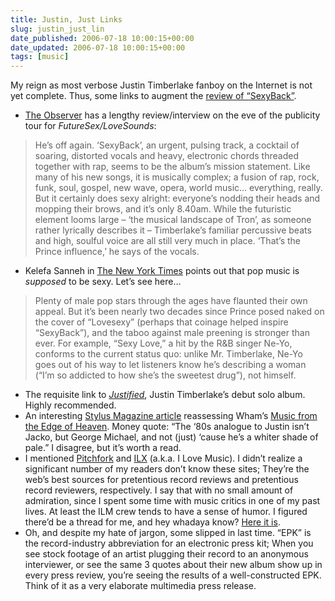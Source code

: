 ```yaml
---
title: Justin, Just Links
slug: justin_just_lin
date_published: 2006-07-18 10:00:15+00:00
date_updated: 2006-07-18 10:00:15+00:00
tags: [music]
---
```

My reign as most verbose Justin Timberlake fanboy on the Internet is not yet complete. Thus, some links to augment the [review of “SexyBack”](/2006/07/17/justin_timberla).

- [The Observer](http://observer.guardian.co.uk/omm/story/0,,1818048,00.html) has a lengthy review/interview on the eve of the publicity tour for *FutureSex/LoveSounds*:

> He’s off again. ‘SexyBack’, an urgent, pulsing track, a cocktail of soaring, distorted vocals and heavy, electronic chords threaded together with rap, seems to be the album’s mission statement. Like many of his new songs, it is musically complex; a fusion of rap, rock, funk, soul, gospel, new wave, opera, world music… everything, really. But it certainly does sexy alright: everyone’s nodding their heads and mopping their brows, and it’s only 8.40am. While the futuristic element looms large – ‘the musical landscape of Tron’, as someone rather lyrically describes it – Timberlake’s familiar percussive beats and high, soulful voice are all still very much in place. ‘That’s the Prince influence,’ he says of the vocals.

- Kelefa Sanneh in [The New York Times](http://www.nytimes.com/2006/07/13/arts/music/13sann.html?_r=1&amp;oref=slogin) points out that pop music is *supposed* to be sexy. Let’s see here…

> Plenty of male pop stars through the ages have flaunted their own appeal. But it’s been nearly two decades since Prince posed naked on the cover of “Lovesexy” (perhaps that coinage helped inspire “SexyBack”), and the taboo against male preening is stronger than ever. For example, “Sexy Love,” a hit by the R&B singer Ne-Yo, conforms to the current status quo: unlike Mr. Timberlake, Ne-Yo goes out of his way to let listeners know he’s describing a woman (“I’m so addicted to how she’s the sweetest drug”), not himself.

- The requisite link to [*Justified*](http://www.amazon.com/exec/obidos/ASIN/B000070GVR/2020-20), Justin Timberlake’s debut solo album. Highly recommended.
- An interesting [Stylus Magazine article](http://www.stylusmagazine.com/feature.php?ID=2015) reassessing Wham’s [Music from the Edge of Heaven](http://www.amazon.com/exec/obidos/ASIN/B00000266C/2020-20). Money quote: “The ‘80s analogue to Justin isn’t Jacko, but George Michael, and not (just) ‘cause he’s a whiter shade of pale.” I disagree, but it’s worth a read.
- I mentioned [Pitchfork](http://www.pitchforkmedia.com/) and [ILX](http://ilx.wh3rd.net/newquestions.php?board=2) (a.k.a. I Love Music). I didn’t realize a significant number of my readers don’t know these sites; They’re the web’s best sources for pretentious record reviews and pretentious record reviewers, respectively. I say that with no small amount of admiration, since I spent some time with music critics in one of my past lives. At least the ILM crew tends to have a sense of humor. I figured there’d be a thread for me, and hey whadaya know? [Here it is](http://ilx.wh3rd.net/thread.php?msgid=7147550).
- Oh, and despite my hate of jargon, some slipped in last time. “EPK” is the record-industry abbreviation for an electronic press kit; When you see stock footage of an artist plugging their record to an anonymous interviewer, or see the same 3 quotes about their new album show up in every press review, you’re seeing the results of a well-constructed EPK. Think of it as a very elaborate multimedia press release.
